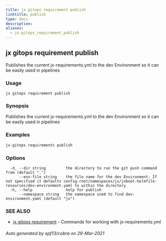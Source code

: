 ```yaml
---
title: jx gitops requirement publish
linktitle: publish
type: docs
description: 
aliases:
  - jx-gitops_requirement_publish
---
```


## jx gitops requirement publish

Publishes the current jx-requirements.yml to the dev Environment so it can be easily used in pipelines

### Usage

```
jx gitops requirement publish
```

### Synopsis

Publishes the current jx-requirements.yml to the dev Environment so it can be easily used in pipelines

### Examples

  ```bash
  jx-gitops requirements publish

  ```
### Options

```
  -d, --dir string         the directory to run the git push command from (default ".")
      --env-file string    the file name for the dev Environment. If not specified it defaults config-root/namespaces/jx/jxboot-helmfile-resources/dev-environment.yaml to within the directory
  -h, --help               help for publish
      --namespace string   the namespace used to find dev-environment.yaml (default "jx")
```

### SEE ALSO

* [jx gitops requirement](..)	 - Commands for working with jx-requirements.yml

###### Auto generated by spf13/cobra on 29-Mar-2021
